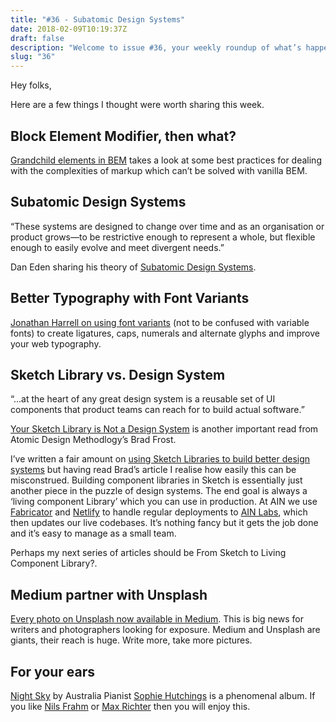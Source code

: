 ```yaml
---
title: "#36 - Subatomic Design Systems"
date: 2018-02-09T10:19:37Z
draft: false
description: "Welcome to issue #36, your weekly roundup of what’s happening in design, code and typography."
slug: "36"
---
```


Hey folks,

Here are a few things I thought were worth sharing this week.

## Block Element Modifier, then what?

[Grandchild elements in BEM](https://assortment.io/posts/grandchild-elements-bem-css) takes a look at some best practices for dealing with the complexities of markup which can’t be solved with vanilla BEM.

## Subatomic Design Systems

“These systems are designed to change over time and as an organisation or product grows—to be restrictive enough to represent a whole, but flexible enough to easily evolve and meet divergent needs.”

Dan Eden sharing his theory of [Subatomic Design Systems](https://daneden.me/2018/01/05/subatomic-design-systems/#fn1).

## Better Typography with Font Variants

[Jonathan Harrell on using font variants](https://jonathan-harrell.com/better-typography-font-variants/) (not to be confused with variable fonts) to create ligatures, caps, numerals and alternate glyphs and improve your web typography.

## Sketch Library vs. Design System

“...at the heart of any great design system is a reusable set of UI components that product teams can reach for to build actual software.”

[Your Sketch Library is Not a Design System](http://bradfrost.com/blog/post/your-sketch-library-is-not-a-design-system/) is another important read from Atomic Design Methodlogy’s Brad Frost.

I’ve written a fair amount on [using Sketch Libraries to build better design systems](https://medium.com/@harrycresswell) but having read Brad’s article I realise how easily this can be misconstrued. Building component libraries in Sketch is essentially just another piece in the puzzle of design systems. The end goal is always a ‘living component Library’ which you can use in production. At AIN we use [Fabricator](https://fbrctr.github.io/) and [Netlify](https://www.netlify.com/) to handle regular deployments to [AIN Labs](https://www.ainlabs.com/), which then updates our live codebases. It’s nothing fancy but it gets the job done and it’s easy to manage as a small team.

Perhaps my next series of articles should be From Sketch to Living Component Library?.

## Medium partner with Unsplash

[Every photo on Unsplash now available in Medium](https://medium.com/unsplash/medium-unsplash-2fee8d662dd1?vero_id=56453&vero_conv=PmNPLiUVlfrNjJJhv63oChkpIeAhR2G8XzCeThlHmBLT_KQeo5BZ7fckVqIKWkSSWFXV9kWExzfkZjsUto0WCUGqPuI0zY32). This is big news for writers and photographers looking for exposure. Medium and Unsplash are giants, their reach is huge. Write more, take more pictures.

## For your ears

[Night Sky](https://open.spotify.com/album/2kjf9kwmRjzJbe7OxbuQLP) by Australia Pianist [Sophie Hutchings](https://www.sophiehutchings.com/) is a phenomenal album. If you like [Nils Frahm](https://www.youtube.com/watch?v=izhGLGPmvIU&t=1924s) or [Max Richter](http://www.maxrichtermusic.com/) then you will enjoy this.
